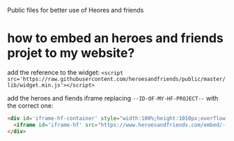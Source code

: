 Public files for better use of Heores and friends

# how to embed an heroes and friends projet to my website?

add the reference to the widget:
`<script src='https://raw.githubusercontent.com/heroesandfriends/public/master/lib/widget.min.js'></script>`

add the heroes and fiends iframe replacing `--ID-OF-MY-HF-PROJECT--` with the correct one:
```html
<div id='iframe-hf-container' style="width:100%;height:1010px;overflow:hidden">
  <iframe id='iframe-hf' src="https://www.heroesandfriends.com/embed/--ID-OF-MY-HF-PROJECT--" scrolling="yes" class="iframe-class" width='100%' height="1000px" frameborder="0"></iframe>
</div>
```
